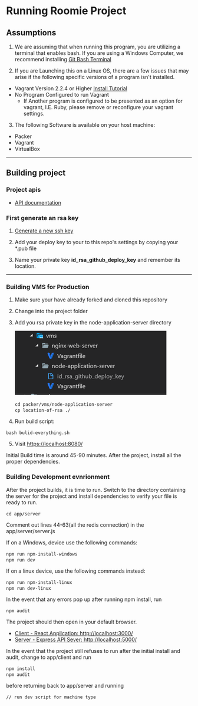 # Running Roomie Project

## Assumptions

1. We are assuming that when running this program, you are utilizing a terminal that enables bash. If you are using a Windows Computer, we recommend installing [Git Bash Terminal](http://www.techoism.com/how-to-install-git-bash-on-windows/)

2. If you are Launching this on a Linux OS, there are a few issues that may arise if the following specific versions of a program isn't installed.

- Vagrant Version 2.2.4 or Higher [Install Tutorial](https://computingforgeeks.com/install-latest-vagrant-on-ubuntu-18-04-debian-9-kali-linux/)
- No Program Configured to run Vagrant
  - If Another program is configured to be presented as an option for vagrant, I.E. Ruby, please remove or reconfigure your vagrant settings.

3. The following Software is available on your host machine:

- Packer
- Vagrant
- VirtualBox

---

## Building project

### Project apis

- [API documentation](https://illinoistech-itm.github.io/2019-team-09f/)

### First generate an rsa key

1. [Generate a new ssh key](https://help.github.com/articles/generating-a-new-ssh-key-and-adding-it-to-the-ssh-agent/#platform-linux)

2. Add your deploy key to your to this repo's settings by copying your \*.pub file

3. Name your private key **id_rsa_github_deploy_key** and remember its location.

---

### Building VMS for Production

1. Make sure your have already forked and cloned this repository
2. Change into the project folder
3. Add you rsa private key in the node-application-server directory

   ![Node directory screenshot](images/node-directory.PNG)

   ```
   cd packer/vms/node-application-server
   cp location-of-rsa ./
   ```

4. Run build script:

```
bash bulid-everything.sh
```

5. Visit [https://localhost:8080/](https://localhost:8080/)

Initial Build time is around 45-90 minutes. After the project, install all the proper dependencies.

### Building Development evnrionment

After the project builds, it is time to run. Switch to the directory containing the server for the project and install dependencies to verify your file is ready to run.

```
cd app/server
```

Comment out lines 44-63(all the redis connection) in the app/server/server.js

If on a Windows, device use the following commands:

```
npm run npm-install-windows
npm run dev
```

If on a linux device, use the following commands instead:

```
npm run npm-install-linux
npm run dev-linux
```

In the event that any errors pop up after running npm install, run

```
npm audit
```

The project should then open in your default browser.

- [Client - React Application: http://localhost:3000/](http://localhost:3000/)
- [Server - Express API Sever: http://localhost:5000/](http://localhost:5000/)

In the event that the project still refuses to run after the initial install and audit, change to app/client and run

```
npm install
npm audit
```

before returning back to app/server and running

```
// run dev script for machine type
```
